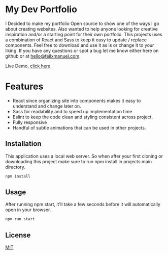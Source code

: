 # My Dev Portfolio
I Decided to make my portfolio Open source to show one of the ways I go about creating websites. Also wanted to help anyone looking for creative inspiration and/or a starting point for their own portfolio. This projects uses a combination of React and Sass to keep it easy to update / replace components. Feel free to download and use it as is or change it to your liking. If you have any questions or spot a bug let me know either here on github or at hello@feilxmanuel.com.

Live Demo, [click here](https://felixmanuel.com/)

# Features
* React since organizing site into components makes it easy to understand and change later on.
* Sass for readability and to speed up implementation time
* Eslint to keep the code clean and styling consistent across project.
* Fully responsive
* Handful of subtle animations that can be used in other projects.

## Installation
This application uses a local web server. So when after your first cloning or downloading this project make sure to run npm install in projects main directory.

```bash
npm install
```

## Usage
After running npm start, it'll take a few seconds before it will automatically open in your browser.

```bash
npm run start
```

## License
[MIT](https://github.com/luxotus/portfolio/blob/master/LICENSE)